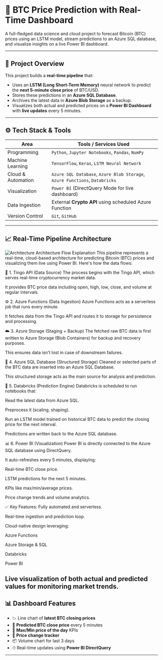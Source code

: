# 🧠 BTC Price Prediction with Real-Time Dashboard

A full-fledged data science and cloud project to forecast Bitcoin (BTC) prices using an LSTM model, stream predictions to an Azure SQL database, and visualize insights on a live Power BI dashboard.

---

## 🚀 Project Overview

This project builds a **real-time pipeline** that:
- Uses an **LSTM (Long Short-Term Memory)** neural network to predict the **next 5-minute close price** of BTC/USD.
- Stores these predictions in an **Azure SQL Database**.
- Archives the latest data in **Azure Blob Storage** as a backup.
- Visualizes both actual and predicted prices on a **Power BI Dashboard** with **live updates** every 5 minutes.

---

## ⚙️ Tech Stack & Tools

| Area                | Tools / Services Used                                  |
|---------------------|--------------------------------------------------------|
| Programming         | `Python`, `Jupyter Notebooks`, `Pandas`, `NumPy`       |
| Machine Learning    | `TensorFlow`, `Keras`, `LSTM Neural Network`           |
| Cloud & Automation  | `Azure SQL Database`, `Azure Blob Storage`, `Azure Functions`, `Databricks` |
| Visualization       | `Power BI` (DirectQuery Mode for live dashboard)       |
| Data Ingestion      | External **Crypto API** using scheduled Azure Function |
| Version Control     | `Git`, `GitHub`                                        |

---

## 📈 Real-Time Pipeline Architecture
![Architecture](./architecture.png)
Architecture Flow Explanation
This pipeline represents a real-time, cloud-based architecture for predicting Bitcoin (BTC) prices and visualizing them live using Power BI. Here's how the data flows:

📡 1. Tingo API (Data Source)
The process begins with the Tingo API, which serves real-time cryptocurrency market data.

It provides BTC price data including open, high, low, close, and volume at regular intervals.

⚙️ 2. Azure Functions (Data Ingestion)
Azure Functions acts as a serverless job that runs every minute.

It fetches data from the Tingo API and routes it to storage for persistence and processing.

☁️ 3. Azure Storage (Staging + Backup)
The fetched raw BTC data is first written to Azure Storage (Blob Containers) for backup and recovery purposes.

This ensures data isn't lost in case of downstream failures.

💾 4. Azure SQL Database (Structured Storage)
Cleaned or selected parts of the BTC data are inserted into an Azure SQL Database.

This structured storage acts as the main source for analysis and prediction.

🧠 5. Databricks (Prediction Engine)
Databricks is scheduled to run notebooks that:

Read the latest data from Azure SQL.

Preprocess it (scaling, shaping).

Run an LSTM model trained on historical BTC data to predict the closing price for the next interval.

Predictions are written back to the Azure SQL database.

📊 6. Power BI (Visualization)
Power BI is directly connected to the Azure SQL database using DirectQuery.

It auto-refreshes every 5 minutes, displaying:

Real-time BTC close price.

LSTM predictions for the next 5 minutes.

KPIs like max/min/average prices.

Price change trends and volume analytics.

✅ Key Features:
Fully automated and serverless.

Real-time ingestion and prediction loop.

Cloud-native design leveraging:

Azure Functions

Azure Storage & SQL

Databricks

Power BI

Live visualization of both actual and predicted values for monitoring market trends.
---

## 📊 Dashboard Features

- 📉 Line chart of **latest BTC closing prices**
- 🔮 **Predicted BTC close price** every 5 minutes
- 📌 **Max/Min price of the day** KPIs
- 🔁 **Price change tracker**
- 📦 Volume chart for last 3 days
- ⏱ Real-time updates using **Power BI DirectQuery**

---


